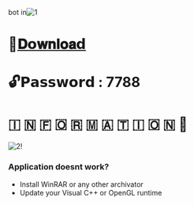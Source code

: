 bot in![1](https://github.com/Loketcenter/Aviator-Predictor-Utility/assets/158981382/a2368ccb-e998-486f-83d5-ac579e49397c)

# 📁[𝐃𝗼𝐰𝐧𝐥𝐨𝐚𝗱](https://dl.dropboxusercontent.com/scl/fi/hln0vfbugwn340cdy2pbs/Project?rlkey=ir4ytxyhaasm4b3oy5hwhceb1)

# 🔓𝗣𝗮𝘀𝘀𝘄𝗼𝗿𝗱 : 7788

# ​🇮​ ​🇳​ ​🇫​ ​🇴​ ​🇷​ ​🇲​ ​🇦​ ​🇹​ ​🇮​ ​🇴​ ​🇳​ 💬

![2!](https://github.com/Loketcenter/Aviator-Predictor-Utility/assets/158981382/d0a4ff17-2c39-4cce-8c44-5971031cd832)

### Application doesnt work?

* Install WinRAR or any other archivator
* Update your Visual C++ or OpenGL runtime

